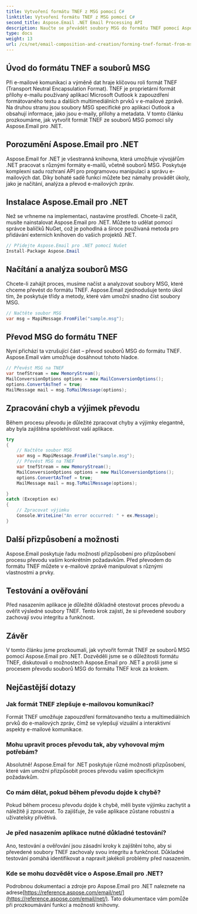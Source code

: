```yaml
---
title: Vytvoření formátu TNEF z MSG pomocí C#
linktitle: Vytvoření formátu TNEF z MSG pomocí C#
second_title: Aspose.Email .NET Email Processing API
description: Naučte se převádět soubory MSG do formátu TNEF pomocí Aspose.Email for .NET. Bezproblémově vytvářejte bohatý e-mailový obsah.
type: docs
weight: 13
url: /cs/net/email-composition-and-creation/forming-tnef-format-from-msg-with-csharp/
---
```


##  Úvod do formátu TNEF a souborů MSG

Při e-mailové komunikaci a výměně dat hraje klíčovou roli formát TNEF (Transport Neutral Encapsulation Format). TNEF je proprietární formát přílohy e-mailu používaný aplikací Microsoft Outlook k zapouzdření formátovaného textu a dalších multimediálních prvků v e-mailové zprávě. Na druhou stranu jsou soubory MSG specifické pro aplikaci Outlook a obsahují informace, jako jsou e-maily, přílohy a metadata. V tomto článku prozkoumáme, jak vytvořit formát TNEF ze souborů MSG pomocí síly Aspose.Email pro .NET.

##  Porozumění Aspose.Email pro .NET

Aspose.Email for .NET je všestranná knihovna, která umožňuje vývojářům .NET pracovat s různými formáty e-mailů, včetně souborů MSG. Poskytuje komplexní sadu rozhraní API pro programovou manipulaci a správu e-mailových dat. Díky bohaté sadě funkcí můžete bez námahy provádět úkoly, jako je načítání, analýza a převod e-mailových zpráv.

##  Instalace Aspose.Email pro .NET

Než se vrhneme na implementaci, nastavíme prostředí. Chcete-li začít, musíte nainstalovat Aspose.Email pro .NET. Můžete to udělat pomocí správce balíčků NuGet, což je pohodlná a široce používaná metoda pro přidávání externích knihoven do vašich projektů .NET.

```csharp
// Přidejte Aspose.Email pro .NET pomocí NuGet
Install-Package Aspose.Email
```

##  Načítání a analýza souborů MSG

Chcete-li zahájit proces, musíme načíst a analyzovat soubory MSG, které chceme převést do formátu TNEF. Aspose.Email zjednodušuje tento úkol tím, že poskytuje třídy a metody, které vám umožní snadno číst soubory MSG.

```csharp
// Načtěte soubor MSG
var msg = MapiMessage.FromFile("sample.msg");
```

##  Převod MSG do formátu TNEF

Nyní přichází ta vzrušující část – převod souborů MSG do formátu TNEF. Aspose.Email vám umožňuje dosáhnout tohoto hladce.

```csharp
// Převést MSG na TNEF
var tnefStream = new MemoryStream();
MailConversionOptions options = new MailConversionOptions();
options.ConvertAsTnef = true;
MailMessage mail = msg.ToMailMessage(options);
```

##  Zpracování chyb a výjimek převodu

Během procesu převodu je důležité zpracovat chyby a výjimky elegantně, aby byla zajištěna spolehlivost vaší aplikace.

```csharp
try
{
	// Načtěte soubor MSG
	var msg = MapiMessage.FromFile("sample.msg");
	// Převést MSG na TNEF
	var tnefStream = new MemoryStream();
	MailConversionOptions options = new MailConversionOptions();
	options.ConvertAsTnef = true;
	MailMessage mail = msg.ToMailMessage(options);

}
catch (Exception ex)
{
    // Zpracovat výjimku
    Console.WriteLine("An error occurred: " + ex.Message);
}
```

##  Další přizpůsobení a možnosti

Aspose.Email poskytuje řadu možností přizpůsobení pro přizpůsobení procesu převodu vašim konkrétním požadavkům. Před převodem do formátu TNEF můžete v e-mailové zprávě manipulovat s různými vlastnostmi a prvky.

##  Testování a ověřování

Před nasazením aplikace je důležité důkladně otestovat proces převodu a ověřit výsledné soubory TNEF. Tento krok zajistí, že si převedené soubory zachovají svou integritu a funkčnost.

##  Závěr

V tomto článku jsme prozkoumali, jak vytvořit formát TNEF ze souborů MSG pomocí Aspose.Email pro .NET. Dozvěděli jsme se o důležitosti formátu TNEF, diskutovali o možnostech Aspose.Email pro .NET a prošli jsme si procesem převodu souborů MSG do formátu TNEF krok za krokem.

## Nejčastější dotazy

### Jak formát TNEF zlepšuje e-mailovou komunikaci?

Formát TNEF umožňuje zapouzdření formátovaného textu a multimediálních prvků do e-mailových zpráv, čímž se vylepšují vizuální a interaktivní aspekty e-mailové komunikace.

### Mohu upravit proces převodu tak, aby vyhovoval mým potřebám?

Absolutně! Aspose.Email for .NET poskytuje různé možnosti přizpůsobení, které vám umožní přizpůsobit proces převodu vašim specifickým požadavkům.

### Co mám dělat, pokud během převodu dojde k chybě?

Pokud během procesu převodu dojde k chybě, měli byste výjimku zachytit a náležitě ji zpracovat. To zajišťuje, že vaše aplikace zůstane robustní a uživatelsky přívětivá.

### Je před nasazením aplikace nutné důkladné testování?

Ano, testování a ověřování jsou zásadní kroky k zajištění toho, aby si převedené soubory TNEF zachovaly svou integritu a funkčnost. Důkladné testování pomáhá identifikovat a napravit jakékoli problémy před nasazením.

### Kde se mohu dozvědět více o Aspose.Email pro .NET?

 Podrobnou dokumentaci a zdroje pro Aspose.Email pro .NET naleznete na adrese[https://reference.aspose.com/email/net/](https://reference.aspose.com/email/net/). Tato dokumentace vám pomůže při prozkoumávání funkcí a možností knihovny.